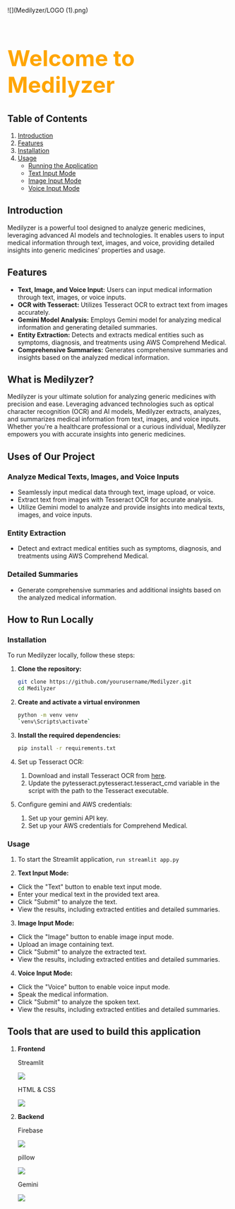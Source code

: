 


![](Medilyzer/LOGO (1).png)

<h1 style="text-align: left; font-size:50px;color: orange;">Welcome to Medilyzer</h1>

## Table of Contents

1. [Introduction](#introduction)
2. [Features](#features)
3. [Installation](#installation)
4. [Usage](#usage)
   - [Running the Application](#running-the-application)
   - [Text Input Mode](#text-input-mode)
   - [Image Input Mode](#image-input-mode)
   - [Voice Input Mode](#voice-input-mode)


## Introduction

Medilyzer is a powerful tool designed to analyze generic medicines, leveraging advanced AI models and technologies. It enables users to input medical information through text, images, and voice, providing detailed insights into generic medicines' properties and usage.

## Features

- **Text, Image, and Voice Input:** Users can input medical information through text, images, or voice inputs.
- **OCR with Tesseract:** Utilizes Tesseract OCR to extract text from images accurately.
- **Gemini Model Analysis:** Employs  Gemini model for analyzing medical information and generating detailed summaries.
- **Entity Extraction:** Detects and extracts medical entities such as symptoms, diagnosis, and treatments using AWS Comprehend Medical.
- **Comprehensive Summaries:** Generates comprehensive summaries and insights based on the analyzed medical information.


## What is Medilyzer?

Medilyzer is your ultimate solution for analyzing generic medicines with precision and ease. Leveraging advanced technologies such as optical character recognition (OCR) and AI models, Medilyzer extracts, analyzes, and summarizes medical information from text, images, and voice inputs. Whether you're a healthcare professional or a curious individual, Medilyzer empowers you with accurate insights into generic medicines.

## Uses of Our Project

### Analyze Medical Texts, Images, and Voice Inputs
- Seamlessly input medical data through text, image upload, or voice.
- Extract text from images with Tesseract OCR for accurate analysis.
- Utilize Gemini model to analyze and provide insights into medical texts, images, and voice inputs.

### Entity Extraction
- Detect and extract medical entities such as symptoms, diagnosis, and treatments using AWS Comprehend Medical.

### Detailed Summaries
- Generate comprehensive summaries and additional insights based on the analyzed medical information.

## How to Run Locally

### Installation

To run Medilyzer locally, follow these steps:

1. **Clone the repository:**
   ```sh
   git clone https://github.com/yourusername/Medilyzer.git
   cd Medilyzer
2. **Create and activate a virtual environmen**
   ```sh
   python -m venv venv
   `venv\Scripts\activate`
3. **Install the required dependencies:**
   ```sh
   pip install -r requirements.txt
4. Set up Tesseract OCR:

   1. Download and install Tesseract OCR from [here](https://github.com/tesseract-ocr/tesseract).
   2. Update the pytesseract.pytesseract.tesseract_cmd variable in the script with the path to the Tesseract executable.
5. Configure gemini and AWS credentials:

   1. Set up your gemini API key.
   2. Set up your AWS credentials for Comprehend Medical.

### Usage

1. To start the Streamlit application,
   ```run streamlit app.py ```


2. **Text Input Mode:**

- Click the "Text" button to enable text input mode.
- Enter your medical text in the provided text area.
- Click "Submit" to analyze the text.
- View the results, including extracted entities and detailed summaries.

3. **Image Input Mode:**

- Click the "Image" button to enable image input mode.
- Upload an image containing text.
- Click "Submit" to analyze the extracted text.
- View the results, including extracted entities and detailed summaries.

4. **Voice Input Mode:**

- Click the "Voice" button to enable voice input mode.
- Speak the medical information.
- Click "Submit" to analyze the spoken text.
- View the results, including extracted entities and detailed summaries.

  
   
## Tools that are used to build this application

1. **Frontend**
   
   Streamlit

   ![](https://github.com/amBITion-24/phoenix_wizards/blob/main/Medilyzer%201.0.0/Screenshot%202024-07-07%20132558.png)
    
   HTML & CSS


   ![](https://github.com/amBITion-24/phoenix_wizards/blob/main/Medilyzer%201.0.0/Screenshot%202024-07-07%20125241.png)

1. **Backend**
   
   Firebase

   ![](https://github.com/amBITion-24/phoenix_wizards/blob/main/Medilyzer%201.0.0/Screenshot%202024-07-07%20125139.png)


   pillow

   ![](https://github.com/amBITion-24/phoenix_wizards/blob/main/Medilyzer%201.0.0/Screenshot%202024-07-07%20130110.png)


   Gemini

   ![](https://github.com/amBITion-24/phoenix_wizards/blob/main/Medilyzer%201.0.0/Screenshot%202024-07-07%20142001.png)

   
